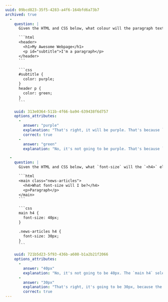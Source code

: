 ```yaml
---
uuid: 09bcd823-35f5-4283-a4f6-164bfd6a73b7
archived: true
  -
    question: |
      Given the HTML and CSS below, what colour will the paragraph text be?

      ```html
      <header>
        <h1>My Awesome Webpage</h1>
        <p id="subtitle">I'm a paragraph</p>
      </header>
      ```

      ```css
      #subtitle {
        color: purple;
      }
      header p {
        color: green;
      }
      ```

    uuid: 313e0364-511b-4f66-ba94-639438f6d757
    options_attributes:
      -
        answer: "purple"
        explanation: "That's right, it will be purple. That's because `#subtitle` is a more specific selector than `header p`."
        correct: true
      -
        answer: "green"
        explanation: "No, it's not going to be purple. That's because `header p` is less specific a selector than `#subtitle`."

  -
    question: |
      Given the HTML and CSS below, what `font-size` will the `<h4>` element be?

      ```html
      <main class="news-articles">
        <h4>What font-size will I be?</h4>
        <p>Paragraph</p>
      </main>
      ```

      ```css
      main h4 {
        font-size: 40px;
      }

      .news-articles h4 {
        font-size: 30px;
      }
      ```

    uuid: 721b5d23-5f93-436b-a608-b1a2b21f2066
    options_attributes:
      -
        answer: "40px"
        explanation: "No, it's not going to be 40px. The `main h4` selector is less specific than `.news-articles h4`."
      -
        answer: "30px"
        explanation: "That's right, it's going to be 30px, because the `.news-articles h4` selector is more specific than `main h4`."
        correct: true
---
```

